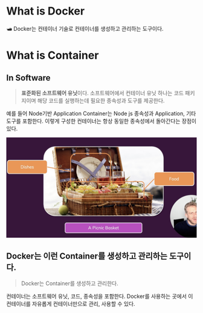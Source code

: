 # What is Docker

<aside>
🛥️ Docker는 컨테이너 기술로 컨테이너를 생성하고 관리하는 도구이다.

</aside>

# What is Container

## In Software

> **표준화된 소프트웨어 유닛**이다.
소프트웨어에서 컨테이너 유닛 하나는 코드 패키지이며 해당 코드를 실행하는데 필요한 종속성과 도구를 제공한다.
> 

예를 들어 Node기반 Application Container는 Node js 종속성과 Application, 기타 도구를 포함한다. 이렇게 구성한 컨테이너는 항상 동일한 종속성에서 돌아간다는 장점이 있다. 

![Untitled](What%20is%20Docker%20bc27b1a4d9c2493b84956a5406a84bc7/Untitled.png)

## Docker는 이런 Container를 생성하고 관리하는 도구이다.

> Docker는 Container를 생성하고 관리한다.
> 

컨테이너는 소프트웨어 유닛, 코드, 종속성을 포함한다. Docker를 사용하는 곳에서 이 컨테이너를 자유롭게 컨테이너만으로 관리, 사용할 수 있다.